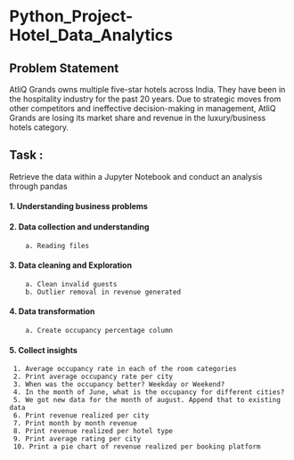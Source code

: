 # Python_Project-Hotel_Data_Analytics

## Problem Statement 

AtliQ Grands owns multiple five-star hotels across India. They have been in the hospitality industry for the past 20 years. Due to strategic moves from other competitors and ineffective decision-making in management, AtliQ Grands are losing its market share and revenue in the luxury/business hotels category.

## Task : 

Retrieve the data within a Jupyter Notebook and conduct an analysis through pandas 

#### 1. Understanding business problems 

#### 2. Data collection and understanding 
        a. Reading files 
        
#### 3. Data cleaning and Exploration 
        a. Clean invalid guests
        b. Outlier removal in revenue generated
  
#### 4. Data transformation 
        a. Create occupancy percentage column
  
#### 5. Collect insights 
     1. Average occupancy rate in each of the room categories
     2. Print average occupancy rate per city
     3. When was the occupancy better? Weekday or Weekend?
     4. In the month of June, what is the occupancy for different cities?
     5. We got new data for the month of august. Append that to existing data
     6. Print revenue realized per city
     7. Print month by month revenue
     8. Print revenue realized per hotel type
     9. Print average rating per city
     10. Print a pie chart of revenue realized per booking platform
